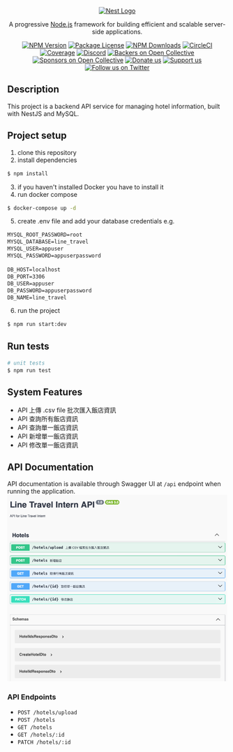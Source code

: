 <p align="center">
  <a href="http://nestjs.com/" target="blank"><img src="https://nestjs.com/img/logo-small.svg" width="120" alt="Nest Logo" /></a>
</p>

[circleci-image]: https://img.shields.io/circleci/build/github/nestjs/nest/master?token=abc123def456
[circleci-url]: https://circleci.com/gh/nestjs/nest

  <p align="center">A progressive <a href="http://nodejs.org" target="_blank">Node.js</a> framework for building efficient and scalable server-side applications.</p>
    <p align="center">
<a href="https://www.npmjs.com/~nestjscore" target="_blank"><img src="https://img.shields.io/npm/v/@nestjs/core.svg" alt="NPM Version" /></a>
<a href="https://www.npmjs.com/~nestjscore" target="_blank"><img src="https://img.shields.io/npm/l/@nestjs/core.svg" alt="Package License" /></a>
<a href="https://www.npmjs.com/~nestjscore" target="_blank"><img src="https://img.shields.io/npm/dm/@nestjs/common.svg" alt="NPM Downloads" /></a>
<a href="https://circleci.com/gh/nestjs/nest" target="_blank"><img src="https://img.shields.io/circleci/build/github/nestjs/nest/master" alt="CircleCI" /></a>
<a href="https://coveralls.io/github/nestjs/nest?branch=master" target="_blank"><img src="https://coveralls.io/repos/github/nestjs/nest/badge.svg?branch=master#9" alt="Coverage" /></a>
<a href="https://discord.gg/G7Qnnhy" target="_blank"><img src="https://img.shields.io/badge/discord-online-brightgreen.svg" alt="Discord"/></a>
<a href="https://opencollective.com/nest#backer" target="_blank"><img src="https://opencollective.com/nest/backers/badge.svg" alt="Backers on Open Collective" /></a>
<a href="https://opencollective.com/nest#sponsor" target="_blank"><img src="https://opencollective.com/nest/sponsors/badge.svg" alt="Sponsors on Open Collective" /></a>
  <a href="https://paypal.me/kamilmysliwiec" target="_blank"><img src="https://img.shields.io/badge/Donate-PayPal-ff3f59.svg" alt="Donate us"/></a>
    <a href="https://opencollective.com/nest#sponsor"  target="_blank"><img src="https://img.shields.io/badge/Support%20us-Open%20Collective-41B883.svg" alt="Support us"></a>
  <a href="https://twitter.com/nestframework" target="_blank"><img src="https://img.shields.io/twitter/follow/nestframework.svg?style=social&label=Follow" alt="Follow us on Twitter"></a>
</p>
  <!--[![Backers on Open Collective](https://opencollective.com/nest/backers/badge.svg)](https://opencollective.com/nest#backer)
  [![Sponsors on Open Collective](https://opencollective.com/nest/sponsors/badge.svg)](https://opencollective.com/nest#sponsor)-->

## Description

This project is a backend API service for managing hotel information, built with NestJS and MySQL.


## Project setup

1. clone this repository
2. install dependencies
  ```bash
  $ npm install
  ```
3. if you haven't installed Docker you have to install it
4. run docker compose
  ```bash
  $ docker-compose up -d
  ```
5. create .env file and add your database credentials
  e.g.
  ```env
  MYSQL_ROOT_PASSWORD=root
  MYSQL_DATABASE=line_travel
  MYSQL_USER=appuser
  MYSQL_PASSWORD=appuserpassword

  DB_HOST=localhost
  DB_PORT=3306
  DB_USER=appuser
  DB_PASSWORD=appuserpassword
  DB_NAME=line_travel
  ```
6. run the project
  ```bash
  $ npm run start:dev
  ```

## Run tests

```bash
# unit tests
$ npm run test
```

## System Features

- API 上傳 .csv file 批次匯入飯店資訊
- API 查詢所有飯店資訊
- API 查詢單一飯店資訊
- API 新增單一飯店資訊
- API 修改單一飯店資訊

## API Documentation
API documentation is available through Swagger UI at `/api` endpoint when running the application.
![API Screenshot](./api-screenshot.png)

### API Endpoints
- `POST /hotels/upload`
- `POST /hotels`
- `GET /hotels`
- `GET /hotels/:id`
- `PATCH /hotels/:id`